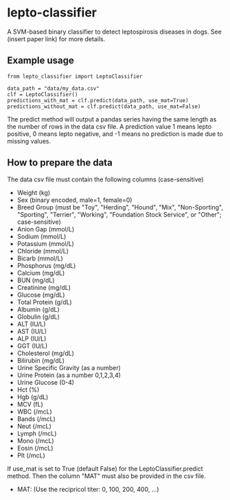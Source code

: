 # lepto-classifier
A SVM-based binary classifier to detect leptospirosis diseases in dogs. 
See (insert paper link) for more details.

## Example usage
```
from lepto_classifier import LeptoClassifier

data_path = "data/my_data.csv"
clf = LeptoClassifier()
predictions_with_mat = clf.predict(data_path, use_mat=True)
predictions_without_mat = clf.predict(data_path, use_mat=False)
```
The predict method will output a pandas series having the same length as the number of rows in the data csv file. A prediction value 1 means lepto positive, 0 means lepto negative, and -1 means no prediction is made due to missing values.

## How to prepare the data
The data csv file must contain the following columns (case-sensitive)
- Weight (kg)
- Sex (binary encoded, male=1, female=0)
- Breed Group (must be "Toy", "Herding", "Hound", "Mix", "Non-Sporting", "Sporting", "Terrier", "Working", "Foundation Stock Service", or "Other"; case-sensitive)
- Anion Gap (mmol/L)
- Sodium (mmol/L)
- Potassium (mmol/L)
- Chloride (mmol/L)
- Bicarb (mmol/L)
- Phosphorus (mg/dL)
- Calcium (mg/dL)
- BUN (mg/dL)
- Creatinine (mg/dL)
- Glucose (mg/dL)
- Total Protein (g/dL)
- Albumin (g/dL)
- Globulin (g/dL)
- ALT (IU/L)
- AST (IU/L)
- ALP (IU/L)
- GGT (IU/L)
- Cholesterol (mg/dL)
- Bilirubin (mg/dL)
- Urine Specific Gravity (as a number)
- Urine Protein (as a number 0,1,2,3,4)
- Urine Glucose (0-4)
- Hct (%)
- Hgb (g/dL)
- MCV (fL)
- WBC (/mcL)
- Bands (/mcL)
- Neut (/mcL)
- Lymph (/mcL)
- Mono (/mcL)
- Eosin (/mcL)
- Plt (/mcL)

If use_mat is set to True (default False) for the LeptoClassifier.predict method. Then the column "MAT" must also be provided in the csv file.
- MAT: (Use the recipricol titer: 0, 100, 200, 400, ...)
